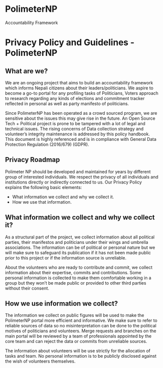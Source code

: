 # PolimeterNP
Accountability Framework

# Privacy Policy and Guidelines - PolimeterNP	

## What are we?

We are an ongoing project that aims to build an accountability framework which  informs Nepali citizens about their leaders/politicians. We aspire to become a go-to portal for any profiling tasks of Politicians, Voters approach to research regarding any kinds of elections and commitment tracker reflected in personal as well as party manifesto of politicians. 

Since PolimeterNP has been operated as a crowd sourced program, we are sensitive about the issues this may give rise in the future. An Open Source Tech + Political project is prone to be tampered with a lot of legal and technical issues. The rising concerns of Data collection strategy and volunteer’s integrity maintenance is addressed by this policy handbook. This document is highly referenced and is in compliance with General Data Protection Regulation (2016/679) (GDPR). 

## Privacy Roadmap 

Polimeter NP should be developed and maintained for years by different group of interested individuals. We respect the privacy of all individuals and institutions directly or indirectly connected to us. Our Privacy Policy explains the following basic elements:
 
* What information we collect and why we collect it. 
* How we use that information. 

## What information we collect and why we collect it? 

As a structural part of the project, we collect information about all political parties, their manifestos and politicians under their wings and umbrella associations. The information can be of political or personal nature but we will make sure to safeguard its publication if it has not been made public prior to this project or if the information source is unreliable.

About the volunteers who are ready to contribute and commit, we collect information about their expertise, commits and contributions. Some personal information is collected to make them comfortable working in a group but they won’t be made public or provided to other third parties without their consent. 

## How we use information we collect?

The information we collect on public figures will be used to make the PolimeterNP portal more efficient and informative. We make sure to refer to reliable sources of data so no misinterpretation can be done to the political motives of politicians and volunteers.
Merge requests and branches on the main portal will be reviewed by a team of professionals appointed by the core team and can reject the data or commits from unreliable sources.  

The information about volunteers will be use strictly for the allocation of tasks and team. No personal information is to be publicly disclosed against the wish of volunteers themselves.
